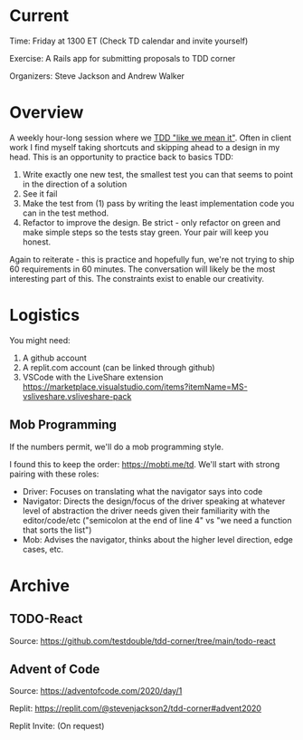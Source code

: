 # Current
Time: Friday at 1300 ET (Check TD calendar and invite yourself)

Exercise: A Rails app for submitting proposals to TDD corner

Organizers: Steve Jackson and Andrew Walker


# Overview

A weekly hour-long session where we [TDD "like we mean it"](https://cumulative-hypotheses.org/2011/08/30/tdd-as-if-you-meant-it/).
Often in client work I find myself taking shortcuts and skipping ahead to a design in my head.  This is an opportunity to practice back to basics TDD:

1. Write exactly one new test, the smallest test you can that seems to point in the direction of a solution
1. See it fail
1. Make the test from (1) pass by writing the least implementation code you can in the test method.
1. Refactor to improve the design.  Be strict - only refactor on green and make simple steps so the tests stay green.  Your pair will keep you  honest.


Again to reiterate - this is practice and hopefully fun, we're not trying to ship 60 requirements in 60 minutes.  The conversation will likely be the most interesting part of this.  The constraints exist to enable our creativity.

# Logistics

You might need:
1. A github account
1. A replit.com account (can be linked through github)
1. VSCode with the LiveShare extension https://marketplace.visualstudio.com/items?itemName=MS-vsliveshare.vsliveshare-pack

## Mob Programming
If the numbers permit, we'll do a mob programming style.

I found this to keep the order:
https://mobti.me/td.   We'll start with strong pairing with these roles:

* Driver: Focuses on translating what the navigator says into code
* Navigator: Directs the design/focus of the driver speaking at whatever level of abstraction the driver needs given their familiarity with the editor/code/etc ("semicolon at the end of line 4" vs "we need a function that sorts the list")
* Mob: Advises the navigator, thinks about the higher level direction, edge cases, etc.


# Archive

## TODO-React
Source: https://github.com/testdouble/tdd-corner/tree/main/todo-react

## Advent of Code
Source: https://adventofcode.com/2020/day/1

Replit: https://replit.com/@stevenjackson2/tdd-corner#advent2020

Replit Invite: (On request)

